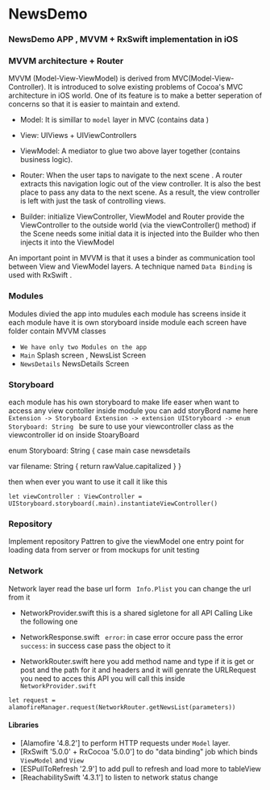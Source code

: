 # NewsDemo

### NewsDemo  APP ,  MVVM  + RxSwift  implementation in iOS 

### MVVM architecture + Router
MVVM (Model-View-ViewModel) is derived from MVC(Model-View-Controller).
It is introduced to solve existing problems of Cocoa's MVC architecture in iOS world.
One of its feature is to make a better seperation of concerns so that it is easier to maintain and extend.

*  Model: It is simillar to `model` layer in MVC (contains data )

* View: UIViews + UIViewControllers 

* ViewModel: A mediator to glue two above layer together (contains  business logic).

* Router: When the user taps  to navigate to the next scene . A router extracts this navigation logic out of the view controller. It is also the best place to pass any data to the next scene. As a result, the view controller is left with just the task of controlling views.

* Builder: initialize ViewController, ViewModel and Router
provide the ViewController to the outside world (via the viewController() method)
if the Scene needs some initial data it is injected into the Builder who then injects it into the ViewModel


An important point in MVVM is that it uses a binder as communication tool between View and ViewModel layers.
A technique named `Data Binding` is used with RxSwift . 

### Modules  
Modules divied the app into  mudules each module has  screens inside it  
each module  have it is own  storyboard 
inside module each screen have folder contain MVVM classes 

* ```We have only two Modules on the app``` 
* ```Main```   Splash screen ,   NewsList Screen 
*  ```NewsDetails```  NewsDetails Screen 

### Storyboard 
each module has his own storyboard to make life easer when want to access any view contoller inside module 
you can add storyBord name here 
```Extension -> Storyboard Extension -> extension UIStoryboard -> enum Storyboard: String ```
be sure to use your viewcontroller  class as the viewcontroller id on inside StoaryBoard 


enum Storyboard: String {
case main
case newsdetails

var filename: String {
return rawValue.capitalized
}
}


then  when ever you want to use it call it like this   
```
let viewController : ViewController = UIStoryboard.storyboard(.main).instantiateViewController()
```

### Repository
Implement repository  Pattren to give the viewModel one entry point for loading data from server or from mockups for unit testing 

### Network 
Network layer read the base url form  ``` Info.Plist```     you can change  the url from it 

* NetworkProvider.swift 
this is a shared sigletone for all API Calling  Like the following one 

* NetworkResponse.swift 
``` error```: in case error occure pass the error
``` success```: in success case pass the object to it

* NetworkRouter.swift 
here you add method name   and type if it is get or post  and the path for it  and headers  and it will  genrate the URLRequest  you need to acces this API 
you will call this inside ```NetworkProvider.swift``` 

```let request = alamofireManager.request(NetworkRouter.getNewsList(parameters))```

#### Libraries
* [Alamofire '4.8.2'] to perform HTTP requests under `Model` layer. 
* [RxSwift '5.0.0' + RxCocoa '5.0.0'] to do "data binding" job which binds `ViewModel` and `View`
* [ESPullToRefresh '2.9']  to add pull to refresh and load more to tableView
* [ReachabilitySwift  '4.3.1'] to listen to network status change 

